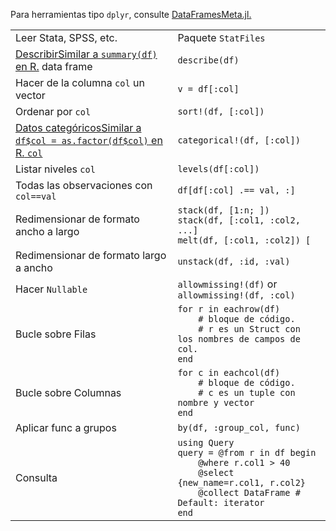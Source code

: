 Para herramientas tipo `dplyr`, consulte
[DataFramesMeta.jl.](https://github.com/JuliaStats/DataFramesMeta.jl)

|                                           |                                           |
| ----------------------------------------- | ----------------------------------------- |
| Leer Stata, SPSS, etc.                    | Paquete `StatFiles`                       |
| <a class="tooltip" href="#">Describir<span>Similar a `summary(df)` en R.</span></a> data frame | `describe(df)` |
| Hacer de la columna `col` un vector       | `v = df[:col]`                            |
| Ordenar por `col`                         | `sort!(df, [:col])`                       |
| <a class="tooltip" href="#">Datos categóricos<span>Similar a `df$col = as.factor(df$col)` en R.</span> `col` | `categorical!(df, [:col])` |
| Listar niveles `col`                      | `levels(df[:col])`                        |
| Todas las observaciones con `col==val`    | `df[df[:col] .== val, :]`                 |
| Redimensionar de formato ancho a largo    | `stack(df, [1:n; ])`<br>`stack(df, [:col1, :col2, ...]`<br>`melt(df, [:col1, :col2]) [` |
| Redimensionar de formato largo a ancho    | `unstack(df, :id, :val)`                  |
| Hacer `Nullable`                          | `allowmissing!(df)` or `allowmissing!(df, :col)` |
| Bucle sobre Filas                         | `for r in eachrow(df)`<br>`    # bloque de código.`<br>`    # r es un Struct con los nombres de campos de col.`<br>`end` |
| Bucle sobre Columnas                      | `for c in eachcol(df)`<br>`    # bloque de código.`<br>`    # c es un tuple con nombre y vector`<br>`end` |
| Aplicar func a grupos                     | `by(df, :group_col, func)`                |
| Consulta                                  | `using Query`<br>`query = @from r in df begin`<br>`    @where r.col1 > 40`<br>`    @select {new_name=r.col1, r.col2}`<br>`    @collect DataFrame # Default: iterator`<br>`end` |
